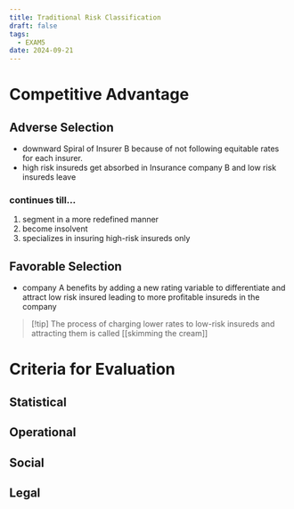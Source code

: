 ```yaml
---
title: Traditional Risk Classification
draft: false
tags:
  - EXAM5
date: 2024-09-21
---
```

# Competitive Advantage
## Adverse Selection

- downward Spiral of Insurer B because of not following equitable rates for each insurer.
- high risk insureds get absorbed in Insurance company B and low risk insureds leave

### continues till...

1. segment in a more redefined manner
2. become insolvent
3. specializes in insuring high-risk insureds only

## Favorable Selection

- company A benefits by adding a new rating variable to differentiate and attract low risk insured leading to more profitable insureds in the company

> [!tip] The process of charging lower rates to low-risk insureds and attracting them is called [[skimming the cream]]

# Criteria for Evaluation

## Statistical

## Operational

## Social

## Legal